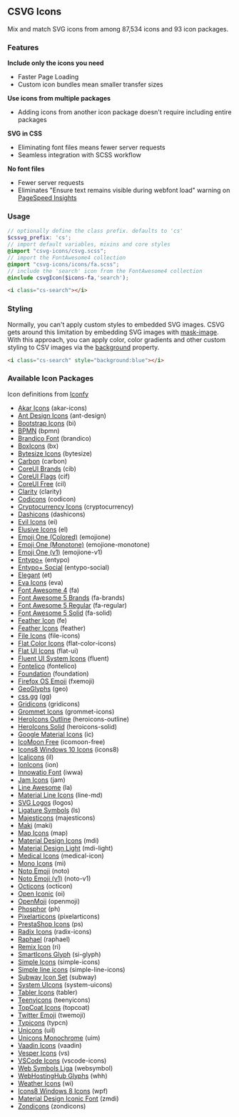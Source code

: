 
## CSVG Icons

Mix and match SVG icons from among 87,534 icons and 93 icon packages.


### Features

**Include only the icons you need**
* Faster Page Loading
* Custom icon bundles mean smaller transfer sizes

**Use icons from multiple packages**
* Adding icons from another icon package doesn't require including entire packages

**SVG in CSS**
* Eliminating font files means fewer server requests
* Seamless integration with SCSS workflow

**No font files**
* Fewer server requests
* Eliminates "Ensure text remains visible during webfont load" warning on [PageSpeed Insights](https://developers.google.com/speed/pagespeed/insights/)


### Usage

```scss
// optionally define the class prefix. defaults to 'cs'
$cssvg_prefix: 'cs';
// import default variables, mixins and core styles
@import "csvg-icons/csvg.scss";
// import the FontAwesome4 collection
@import "csvg-icons/icons/fa.scss";
// include the 'search' icon from the FontAwesome4 collection
@include csvgIcon($icons-fa,'search');
```

```html
<i class="cs-search"></i>
```

### Styling

Normally, you can't apply custom styles to embedded SVG images.
CSVG gets around this limitation by embedding SVG images with <a href="https://developer.mozilla.org/en-US/docs/Web/CSS/mask-image">mask-image</a>.
With this approach, you can apply color, color gradients and other custom styling to CSV images via the <a href="https://developer.mozilla.org/en-US/docs/Web/CSS/background">background</a> property.

```html
<i class="cs-search" style="background:blue"></i>
```

### Available Icon Packages

Icon definitions from [Iconfy](https://github.com/iconify/collections-json)

<ul>
<li><a href="https://github.com/artcoholic/akar-icons">Akar Icons</a> (akar-icons)</li>
<li><a href="https://github.com/ant-design/ant-design-icons">Ant Design Icons</a> (ant-design)</li>
<li><a href="https://github.com/twbs/icons">Bootstrap Icons</a> (bi)</li>
<li><a href="https://github.com/bpmn-io/bpmn-font">BPMN</a> (bpmn)</li>
<li><a href="https://github.com/fontello/brandico.font">Brandico Font</a> (brandico)</li>
<li><a href="https://github.com/atisawd/boxicons">BoxIcons</a> (bx)</li>
<li><a href="https://github.com/danklammer/bytesize-icons">Bytesize Icons</a> (bytesize)</li>
<li><a href="https://github.com/carbon-design-system/carbon/tree/main/packages/icons">Carbon</a> (carbon)</li>
<li><a href="https://github.com/coreui/coreui-icons">CoreUI Brands</a> (cib)</li>
<li><a href="https://github.com/coreui/coreui-icons">CoreUI Flags</a> (cif)</li>
<li><a href="https://github.com/coreui/coreui-icons">CoreUI Free</a> (cil)</li>
<li><a href="https://github.com/vmware/clarity">Clarity</a> (clarity)</li>
<li><a href="https://github.com/microsoft/vscode-codicons">Codicons</a> (codicon)</li>
<li><a href="https://github.com/atomiclabs/cryptocurrency-icons">Cryptocurrency Icons</a> (cryptocurrency)</li>
<li><a href="https://github.com/WordPress/dashicons">Dashicons</a> (dashicons)</li>
<li><a href="https://github.com/outpunk/evil-icons">Evil Icons</a> (ei)</li>
<li><a href="http://elusiveicons.com/">Elusive Icons</a> (el)</li>
<li><a href="https://github.com/emojione/emojione">Emoji One (Colored)</a> (emojione)</li>
<li><a href="https://github.com/emojione/emojione">Emoji One (Monotone)</a> (emojione-monotone)</li>
<li><a href="https://github.com/emojione/emojione-legacy">Emoji One (v1)</a> (emojione-v1)</li>
<li><a href="http://www.entypo.com/">Entypo+</a> (entypo)</li>
<li><a href="http://www.entypo.com/">Entypo+ Social</a> (entypo-social)</li>
<li><a href="https://github.com/pprince/etlinefont-bower">Elegant</a> (et)</li>
<li><a href="https://github.com/akveo/eva-icons/">Eva Icons</a> (eva)</li>
<li><a href="http://fontawesome.io/">Font Awesome 4</a> (fa)</li>
<li><a href="http://fontawesome.io/">Font Awesome 5 Brands</a> (fa-brands)</li>
<li><a href="http://fontawesome.io/">Font Awesome 5 Regular</a> (fa-regular)</li>
<li><a href="http://fontawesome.io/">Font Awesome 5 Solid</a> (fa-solid)</li>
<li><a href="https://github.com/feathericon/feathericon">Feather Icon</a> (fe)</li>
<li><a href="https://github.com/feathericons/feather">Feather Icons</a> (feather)</li>
<li><a href="https://github.com/file-icons/icons">File Icons</a> (file-icons)</li>
<li><a href="https://github.com/icons8/flat-Color-icons">Flat Color Icons</a> (flat-color-icons)</li>
<li><a href="https://github.com/designmodo/Flat-UI">Flat UI Icons</a> (flat-ui)</li>
<li><a href="https://github.com/microsoft/fluentui-system-icons">Fluent UI System Icons</a> (fluent)</li>
<li><a href="https://github.com/fontello/fontelico.font">Fontelico</a> (fontelico)</li>
<li><a href="https://github.com/zurb/foundation-icon-fonts">Foundation</a> (foundation)</li>
<li><a href="https://github.com/mozilla/fxemoji">Firefox OS Emoji</a> (fxemoji)</li>
<li><a href="https://github.com/cugos/geoglyphs">GeoGlyphs</a> (geo)</li>
<li><a href="https://github.com/astrit/css.gg">css.gg</a> (gg)</li>
<li><a href="https://github.com/Automattic/gridicons">Gridicons</a> (gridicons)</li>
<li><a href="https://github.com/grommet/grommet-icons">Grommet Icons</a> (grommet-icons)</li>
<li><a href="https://github.com/refactoringui/heroicons">HeroIcons Outline</a> (heroicons-outline)</li>
<li><a href="https://github.com/refactoringui/heroicons">HeroIcons Solid</a> (heroicons-solid)</li>
<li><a href="https://github.com/cyberalien/google-material-design-icons-updated">Google Material Icons</a> (ic)</li>
<li><a href="https://github.com/Keyamoon/IcoMoon-Free">IcoMoon Free</a> (icomoon-free)</li>
<li><a href="https://github.com/icons8/windows-10-icons">Icons8 Windows 10 Icons</a> (icons8)</li>
<li><a href="https://github.com/IcaliaLabs/icalicons">Icalicons</a> (il)</li>
<li><a href="https://github.com/ionic-team/ionicons">IonIcons</a> (ion)</li>
<li><a href="https://github.com/innowatio/iwwa-icons">Innowatio Font</a> (iwwa)</li>
<li><a href="https://github.com/michaelampr/jam">Jam Icons</a> (jam)</li>
<li><a href="https://github.com/icons8/line-awesome">Line Awesome</a> (la)</li>
<li><a href="https://github.com/cyberalien/line-md">Material Line Icons</a> (line-md)</li>
<li><a href="https://github.com/gilbarbara/logos">SVG Logos</a> (logos)</li>
<li><a href="https://github.com/kudakurage/LigatureSymbols">Ligature Symbols</a> (ls)</li>
<li><a href="https://github.com/halfmage/majesticons">Majesticons</a> (majesticons)</li>
<li><a href="https://github.com/mapbox/maki">Maki</a> (maki)</li>
<li><a href="https://github.com/scottdejonge/map-icons">Map Icons</a> (map)</li>
<li><a href="https://github.com/Templarian/MaterialDesign">Material Design Icons</a> (mdi)</li>
<li><a href="https://github.com/Templarian/MaterialDesignLight">Material Design Light</a> (mdi-light)</li>
<li><a href="https://github.com/samcome/webfont-medical-icons">Medical Icons</a> (medical-icon)</li>
<li><a href="https://github.com/mono-company/mono-icons">Mono Icons</a> (mi)</li>
<li><a href="https://github.com/googlei18n/noto-emoji">Noto Emoji</a> (noto)</li>
<li><a href="https://github.com/googlei18n/noto-emoji">Noto Emoji (v1)</a> (noto-v1)</li>
<li><a href="https://github.com/primer/octicons/">Octicons</a> (octicon)</li>
<li><a href="https://github.com/iconic/open-iconic">Open Iconic</a> (oi)</li>
<li><a href="https://github.com/hfg-gmuend/openmoji">OpenMoji</a> (openmoji)</li>
<li><a href="https://github.com/phosphor-icons/phosphor-icons">Phosphor</a> (ph)</li>
<li><a href="https://github.com/halfmage/pixelarticons">Pixelarticons</a> (pixelarticons)</li>
<li><a href="https://github.com/PrestaShop/prestashop-icon-font">PrestaShop Icons</a> (ps)</li>
<li><a href="https://github.com/modulz/radix-icons">Radix Icons</a> (radix-icons)</li>
<li><a href="http://dmitrybaranovskiy.github.io/raphael/">Raphael</a> (raphael)</li>
<li><a href="https://github.com/Remix-Design/RemixIcon">Remix Icon</a> (ri)</li>
<li><a href="http://glyph.smarticons.co">SmartIcons Glyph</a> (si-glyph)</li>
<li><a href="https://github.com/simple-icons/simple-icons">Simple Icons</a> (simple-icons)</li>
<li><a href="https://github.com/thesabbir/simple-line-icons">Simple line icons</a> (simple-line-icons)</li>
<li><a href="https://github.com/mariuszostrowski/subway">Subway Icon Set</a> (subway)</li>
<li><a href="https://github.com/CoreyGinnivan/system-uicons">System UIcons</a> (system-uicons)</li>
<li><a href="https://github.com/tabler/tabler-icons">Tabler Icons</a> (tabler)</li>
<li><a href="https://github.com/teenyicons/teenyicons">Teenyicons</a> (teenyicons)</li>
<li><a href="https://github.com/topcoat/icons">TopCoat Icons</a> (topcoat)</li>
<li><a href="https://github.com/twitter/twemoji">Twitter Emoji</a> (twemoji)</li>
<li><a href="https://github.com/stephenhutchings/typicons.font">Typicons</a> (typcn)</li>
<li><a href="https://github.com/Iconscout/unicons">Unicons</a> (uil)</li>
<li><a href="https://github.com/Iconscout/unicons">Unicons Monochrome</a> (uim)</li>
<li><a href="https://vaadin.com/elements/vaadin-icons">Vaadin Icons</a> (vaadin)</li>
<li><a href="https://github.com/kkvesper/vesper-icons">Vesper Icons</a> (vs)</li>
<li><a href="https://github.com/vscode-icons/vscode-icons">VSCode Icons</a> (vscode-icons)</li>
<li><a href="http://www.justbenice.ru/studio/websymbols/">Web Symbols Liga</a> (websymbol)</li>
<li><a href="http://www.webhostinghub.com/glyphs/">WebHostingHub Glyphs</a> (whh)</li>
<li><a href="https://github.com/erikflowers/weather-icons">Weather Icons</a> (wi)</li>
<li><a href="https://github.com/icons8/WPF-UI-Framework">Icons8 Windows 8 Icons</a> (wpf)</li>
<li><a href="https://github.com/zavoloklom/material-design-iconic-font">Material Design Iconic Font</a> (zmdi)</li>
<li><a href="https://github.com/dukestreetstudio/zondicons">Zondicons</a> (zondicons)</li>
</ul>
